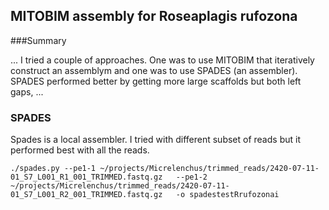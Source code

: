 ## MITOBIM assembly for Roseaplagis rufozona

###Summary


...
I tried a couple of approaches. One was to use MITOBIM that iteratively construct an assemblym and one was to use SPADES (an assembler). SPADES performed better by getting more large scaffolds but both left gaps,
...


### SPADES

Spades is a local assembler. I tried with different subset of reads but it performed best with all the reads.

```
./spades.py --pe1-1 ~/projects/Micrelenchus/trimmed_reads/2420-07-11-01_S7_L001_R1_001_TRIMMED.fastq.gz   --pe1-2 ~/projects/Micrelenchus/trimmed_reads/2420-07-11-01_S7_L001_R2_001_TRIMMED.fastq.gz   -o spadestestRrufozonai
```


